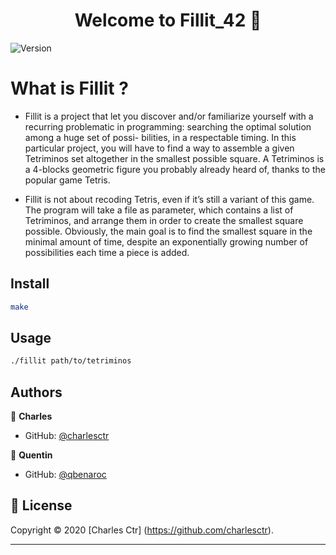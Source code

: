 <h1 align="center">Welcome to Fillit_42 👋</h1>
<p>
  <img alt="Version" src="https://img.shields.io/badge/version-1.0-blue.svg?cacheSeconds=2592000" />
</p>

<h1>What is Fillit ?</h1>

<p>

* Fillit is a project that let you discover and/or familiarize yourself with a recurring problematic in programming: searching the optimal solution among a huge set of possi- bilities, in a respectable timing. In this particular project, you will have to find a way to assemble a given Tetriminos set altogether in the smallest possible square.
A Tetriminos is a 4-blocks geometric figure you probably already heard of, thanks to the popular game Tetris.

* Fillit is not about recoding Tetris, even if it’s still a variant of this game. The program will take a file as parameter, which contains a list of Tetriminos, and arrange them in order to create the smallest square possible.
Obviously, the main goal is to find the smallest square in the minimal amount of time, despite an exponentially growing number of possibilities each time a piece is added.

 </p>


## Install

```sh
make
```

## Usage

```sh
./fillit path/to/tetriminos
```


## Authors

👤 **Charles**

* GitHub: [@charlesctr](https://github.com/charlesctr)

👤 **Quentin**

* GitHub: [@qbenaroc](https://github.com/qbenaroc)

## 📝 License

Copyright © 2020 [Charles Ctr] (https://github.com/charlesctr).<br />
***

